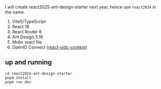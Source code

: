 
I will create react2025-ant-design-starter next year, hence use `react2024` in the name.

1. Vite5/TypeScript
2. React 18
3. React Router 6
4. Ant Design 5.16
5. Mobx react lite
6. OpenID Connect ([react-oidc-context](https://github.com/authts/react-oidc-context))

## up and running

```shell
cd react2024-ant-design-starter
pnpm install
pnpm run dev
```
